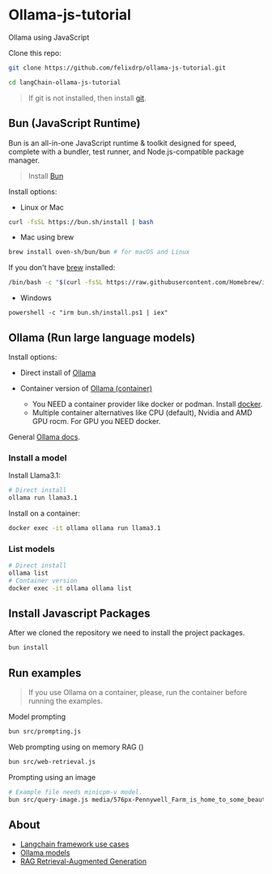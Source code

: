 # Ollama-js-tutorial
Ollama using JavaScript

Clone this repo:
```bash
git clone https://github.com/felixdrp/ollama-js-tutorial.git

cd langChain-ollama-js-tutorial
```

> If git is not installed, then install [git](https://git-scm.com/book/en/v2/Getting-Started-Installing-Git).

## Bun (JavaScript Runtime)
Bun is an all-in-one JavaScript runtime & toolkit designed for speed, complete with a bundler, test runner, and Node.js-compatible package manager.

> Install [Bun](https://bun.sh/)

Install options:

+ Linux or Mac
```bash
curl -fsSL https://bun.sh/install | bash
```
+ Mac using brew
```bash
brew install oven-sh/bun/bun # for macOS and Linux
```
If you don't have [brew](https://brew.sh/) installed:
```bash
/bin/bash -c "$(curl -fsSL https://raw.githubusercontent.com/Homebrew/install/HEAD/install.sh)"
```

+ Windows
```
powershell -c "irm bun.sh/install.ps1 | iex"
```

## Ollama (Run large language models)

Install options:

+ Direct install of [Ollama](https://ollama.com/download)

+ Container version of [Ollama (container)](https://hub.docker.com/r/ollama/ollama)
    - You NEED a container provider like docker or podman. Install [docker](https://docs.docker.com/engine/install/).
    - Multiple container alternatives like CPU (default), Nvidia and AMD GPU rocm. For GPU you NEED docker.

General [Ollama docs](https://github.com/ollama/ollama/tree/main/docs).

### Install a model

Install Llama3.1:

```bash
# Direct install 
ollama run llama3.1
```

Install on a container:
```bash
docker exec -it ollama ollama run llama3.1
```

### List models

```bash
# Direct install 
ollama list
# Container version
docker exec -it ollama ollama list
```

## Install Javascript Packages
After we cloned the repository we need to install the project packages.

```bash
bun install
```

## Run examples

> If you use Ollama on a container, please, run the container before running the examples.

Model prompting

```bash
bun src/prompting.js
```

Web prompting using on memory RAG ()

```bash
bun src/web-retrieval.js
```

Prompting using an image
```bash
# Example file needs minicpm-v model.
bun src/query-image.js media/576px-Pennywell_Farm_is_home_to_some_beautiful_Highland_Cows.jpg
```

## About

+ [Langchain framework use cases](https://js.langchain.com/docs/use_cases)
+ [Ollama models](https://ollama.com/library)
+ [RAG Retrieval-Augmented Generation](RAG.md) 
